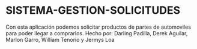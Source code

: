 # SISTEMA-GESTION-SOLICITUDES
Con esta aplicación podemos solicitar productos de partes de automoviles para poder llegar a comprarlos.
Hecho por:
Darling Padilla,
Derek Aguilar,
Marlon Garro,
William Tenorio y
Jermys Loa
